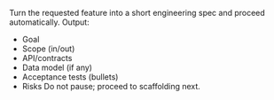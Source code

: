 Turn the requested feature into a short engineering spec and proceed automatically.
Output:
- Goal
- Scope (in/out)
- API/contracts
- Data model (if any)
- Acceptance tests (bullets)
- Risks
Do not pause; proceed to scaffolding next.

